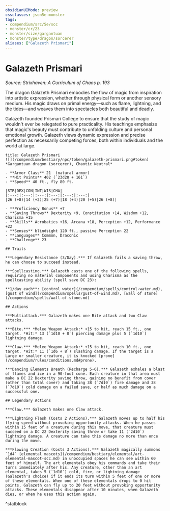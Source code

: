 ```yaml
---
obsidianUIMode: preview
cssclasses: json5e-monster
tags:
- compendium/src/5e/scc
- monster/cr/23
- monster/size/gargantuan
- monster/type/dragon/sorcerer
aliases: ["Galazeth Prismari"]
---
```

# Galazeth Prismari
*Source: Strixhaven: A Curriculum of Chaos p. 193*  

The dragon Galazeth Prismari embodies the flow of magic from inspiration into artistic expression, whether through physical form or another sensory medium. His magic draws on primal energy—such as flame, lightning, and the tides—and weaves them into spectacles both beautiful and deadly.

Galazeth founded Prismari College to ensure that the study of magic wouldn't ever be relegated to pure practicality. His teachings emphasize that magic's beauty must contribute to unfolding culture and personal emotional growth. Galazeth views dynamic expression and precise perfection as necessarily competing forces, both within individuals and the world at large.

```ad-statblock
title: Galazeth Prismari
![](/compendium/bestiary/npc/token/galazeth-prismari.png#token)
*Gargantuan dragon (sorcerer), Chaotic Neutral*

- **Armor Class** 21  (natural armor)
- **Hit Points** 402 (`23d20 + 161`)
- **Speed** 40 ft., fly 80 ft.

|STR|DEX|CON|INT|WIS|CHA|
|:---:|:---:|:---:|:---:|:---:|:---:|
|26 (+8)|14 (+2)|25 (+7)|18 (+4)|20 (+5)|26 (+8)|

- **Proficiency Bonus** +7
- **Saving Throws** Dexterity +9, Constitution +14, Wisdom +12, Charisma +15
- **Skills** Acrobatics +16, Arcana +18, Perception +12, Performance +22
- **Senses** blindsight 120 ft., passive Perception 22
- **Languages** Common, Draconic
- **Challenge** 23

## Traits

***Legendary Resistance (3/Day).*** If Galazeth fails a saving throw, he can choose to succeed instead.

***Spellcasting.*** Galazeth casts one of the following spells, requiring no material components and using Charisma as the spellcasting ability (spell save DC 23):

**1/day each**: [control water](/compendium/spells/control-water.md), [gust of wind](/compendium/spells/gust-of-wind.md), [wall of stone](/compendium/spells/wall-of-stone.md)

## Actions

***Multiattack.*** Galazeth makes one Bite attack and two Claw attacks.

***Bite.*** *Melee Weapon Attack:* +15 to hit, reach 15 ft., one target. *Hit:* 13 (`1d10 + 8`) piercing damage plus 5 (`1d10`) lightning damage.

***Claw.*** *Melee Weapon Attack:* +15 to hit, reach 10 ft., one target. *Hit:* 11 (`1d6 + 8`) slashing damage. If the target is a Large or smaller creature, it is knocked [prone](/compendium/rules/conditions.md#prone).

***Dancing Elements Breath (Recharge 5-6).*** Galazeth exhales a blast of flames and ice in a 90-foot cone. Each creature in that area must make a DC 22 Dexterity saving throw, gaining no benefit from cover (other than total cover) and taking 38 (`7d10`) fire damage and 38 (`7d10`) cold damage on a failed save, or half as much damage on a successful one.

## Legendary Actions

***Claw.*** Galazeth makes one Claw attack.

***Lightning Flash (Costs 2 Actions).*** Galazeth moves up to half his flying speed without provoking opportunity attacks. When he passes within 15 feet of a creature during this move, that creature must succeed on a DC 22 Dexterity saving throw or take 11 (`2d10`) lightning damage. A creature can take this damage no more than once during the move.

***Flowing Creation (Costs 3 Actions).*** Galazeth magically summons `1d4` [elemental mascots](/compendium/bestiary/elemental/art-elemental-mascot-scc.md) in unoccupied spaces he can see within 60 feet of himself. The art elementals obey his commands and take their turns immediately after his. Any creature, other than an art elemental, takes 5 (`1d10`) cold, fire, or lightning damage (Galazeth's choice) if it ends its turn within 5 feet of one or more of these elementals. When one of these elementals drops to 0 hit points, Galazeth can fly up to 20 feet without provoking opportunity attacks. These elementals disappear after 10 minutes, when Galazeth dies, or when he uses this action again.
```
^statblock